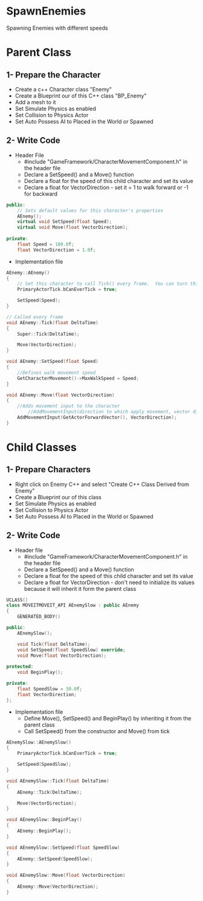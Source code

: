 # SpawnEnemies
Spawning Enemies with different speeds

# Parent Class

## 1- Prepare the Character
- Create a c++ Character class "Enemy"
- Create a Blueprint our of this C++ class "BP_Enemy"
- Add a mesh to it
- Set Simulate Physics as enabled
- Set Collision to Physics Actor
- Set Auto Possess AI to Placed in the World or Spawned

## 2- Write Code
- Header File
  - #include "GameFramework/CharacterMovementComponent.h" in the header file
  - Declare a SetSpeed() and a Move() function
  - Declare a float for the speed of this child character and set its value
  - Declare a float for VectorDirection - set it = 1 to walk forward or -1 for backward

```cpp
public:
	// Sets default values for this character's properties
	AEnemy();
	virtual void SetSpeed(float Speed);
	virtual void Move(float VectorDirection);
	
private:
	float Speed = 100.0f;
	float VectorDirection = 1.0f;
```
- Implementation file
```cpp
AEnemy::AEnemy()
{
 	// Set this character to call Tick() every frame.  You can turn this off to improve performance if you don't need it.
	PrimaryActorTick.bCanEverTick = true;

	SetSpeed(Speed);
}

// Called every frame
void AEnemy::Tick(float DeltaTime)
{
	Super::Tick(DeltaTime);

	Move(VectorDirection);
}

void AEnemy::SetSpeed(float Speed)
{
	//Defines walk movement speed
	GetCharacterMovement()->MaxWalkSpeed = Speed;
}

void AEnemy::Move(float VectorDirection)
{
	//Adds movement input to the character 
		//AddMovementInput(direction to which apply movement, vector direction in float - if -1 goes back, if +1 goes forward)
	AddMovementInput(GetActorForwardVector(), VectorDirection);
}
```

# Child Classes

## 1- Prepare Characters
- Right click on Enemy C++ and select "Create C++ Class Derived from Enemy"
- Create a Blueprint our of this class
- Set Simulate Physics as enabled
- Set Collision to Physics Actor
- Set Auto Possess AI to Placed in the World or Spawned

## 2- Write Code

- Header file
  - #include "GameFramework/CharacterMovementComponent.h" in the header file
  - Declare a SetSpeed() and a Move() function
  - Declare a float for the speed of this child character and set its value
  - Declare a float for VectorDirection - don't need to initialize its values because it will inherit it form the parent class

```cpp
UCLASS()
class MOVEITMOVEIT_API AEnemySlow : public AEnemy
{
	GENERATED_BODY()

public:
	AEnemySlow();

	void Tick(float DeltaTime);
	void SetSpeed(float SpeedSlow) override;
	void Move(float VectorDirection);
	
protected:
	void BeginPlay();

private:
	float SpeedSlow = 30.0f;
	float VectorDirection; 
};
```

- Implementation file
  - Define Move(), SetSpeed() and BeginPlay() by inheriting it from the parent class
  - Call SetSpeed() from the constructor and Move() from tick

```cpp
AEnemySlow::AEnemySlow()
{
    PrimaryActorTick.bCanEverTick = true;

    SetSpeed(SpeedSlow); 
}

void AEnemySlow::Tick(float DeltaTime)
{
    AEnemy::Tick(DeltaTime); 

    Move(VectorDirection);
}

void AEnemySlow::BeginPlay()
{
    AEnemy::BeginPlay();
}

void AEnemySlow::SetSpeed(float SpeedSlow)
{
    AEnemy::SetSpeed(SpeedSlow);
}

void AEnemySlow::Move(float VectorDirection)
{
    AEnemy::Move(VectorDirection);
}
```
